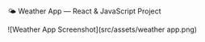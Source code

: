 🌤️ Weather App — React & JavaScript Project

![Weather App Screenshot](src/assets/weather app.png)

